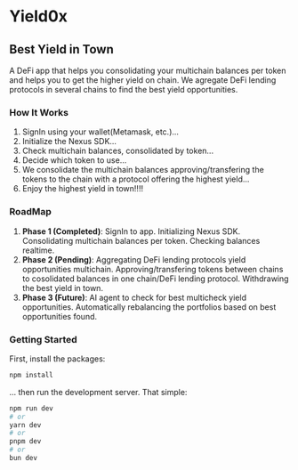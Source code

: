 # Yield0x

## Best Yield in Town

A DeFi app that helps you consolidating your multichain balances per token and helps you to get the higher yield on chain. We agregate DeFi lending protocols in several chains to find the best yield opportunities.

### How It Works

1. SignIn using your wallet(Metamask, etc.)...
2. Initialize the Nexus SDK...
3. Check multichain balances, consolidated by token...
4. Decide which token to use...
5. We consolidate the multichain balances approving/transfering the tokens to the chain with a protocol offering the highest yield...
6. Enjoy the highest yield in town!!!!

### RoadMap

1. **Phase 1 (Completed)**: SignIn to app. Initializing Nexus SDK. Consolidating multichain balances per token. Checking balances realtime.
2. **Phase 2 (Pending)**: Aggregating DeFi lending protocols yield opportunities multichain. Approving/transfering tokens between chains to cosolidated balances in one chain/DeFi lending protocol. Withdrawing the best yield in town.
3. **Phase 3 (Future)**: AI agent to check for best multicheck yield opportunities. Automatically rebalancing the portfolios based on best opportunities found.

### Getting Started

First, install the packages:

```bash
npm install
```

... then run the development server. That simple:

```bash
npm run dev
# or
yarn dev
# or
pnpm dev
# or
bun dev
```


